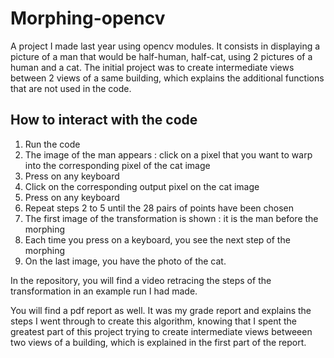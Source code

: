 # Morphing-opencv
A project I made last year using opencv modules. It consists in displaying a picture of a man that would be half-human, half-cat, using 2 pictures of a human and a cat. The initial project was to create intermediate views between 2 views of a same building, which explains the additional functions that are not used in the code.

## How to interact with the code

1. Run the code
2. The image of the man appears : click on a pixel that you want to warp into the corresponding pixel of the cat image
3. Press on any keyboard
4. Click on the corresponding output pixel on the cat image
5. Press on any keyboard
6. Repeat steps 2 to 5 until the 28 pairs of points have been chosen
7. The first image of the transformation is shown : it is the man before the morphing
8. Each time you press on a keyboard, you see the next step of the morphing
9. On the last image, you have the photo of the cat.

In the repository, you will find a video retracing the steps of the transformation in an example run I had made.

You will find a pdf report as well. It was my grade report and explains the steps I went through to create this algorithm, knowing that I spent the greatest part of this project trying to create intermediate views betweeen two views of a building, which is explained in the first part of the report.

